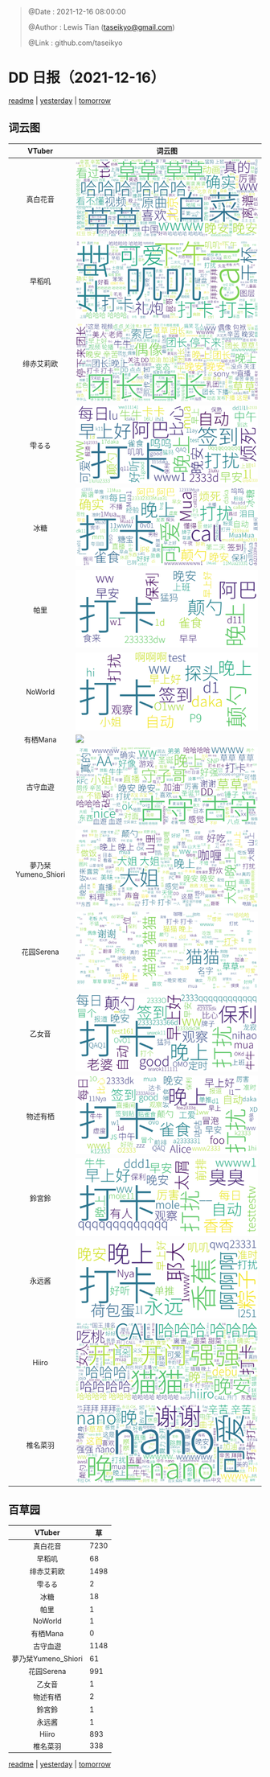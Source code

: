 > @Date    : 2021-12-16 08:00:00
>
> @Author  : Lewis Tian (taseikyo@gmail.com)
>
> @Link    : github.com/taseikyo

# DD 日报（2021-12-16）

[readme](../README.md) | [yesterday](2021-12-15.md) | [tomorrow](2021-12-17.md)

## 词云图

|VTuber|词云图|
|:-:|-|
|真白花音|![](../../images/daily/21402309_2021-12-16_purge_wordcloud.png)|
|早稻叽|![](../../images/daily/41682_2021-12-16_purge_wordcloud.png)|
|绯赤艾莉欧|![](../../images/daily/21396545_2021-12-16_purge_wordcloud.png)|
|雫るる|![](../../images/daily/21013446_2021-12-16_purge_wordcloud.png)|
|冰糖|![](../../images/daily/876396_2021-12-16_purge_wordcloud.png)|
|帕里|![](../../images/daily/4895312_2021-12-16_purge_wordcloud.png)|
|NoWorld|![](../../images/daily/21448649_2021-12-16_purge_wordcloud.png)|
|有栖Mana|![](../../images/daily/6542258_2021-12-16_purge_wordcloud.png)|
|古守血遊|![](../../images/daily/8725120_2021-12-16_purge_wordcloud.png)|
|夢乃栞Yumeno_Shiori|![](../../images/daily/14052636_2021-12-16_purge_wordcloud.png)|
|花园Serena|![](../../images/daily/14327465_2021-12-16_purge_wordcloud.png)|
|乙女音|![](../../images/daily/21320551_2021-12-16_purge_wordcloud.png)|
|物述有栖|![](../../images/daily/21449083_2021-12-16_purge_wordcloud.png)|
|鈴宮鈴|![](../../images/daily/21685677_2021-12-16_purge_wordcloud.png)|
|永远酱|![](../../images/daily/21701071_2021-12-16_purge_wordcloud.png)|
|Hiiro|![](../../images/daily/21919321_2021-12-16_purge_wordcloud.png)|
|椎名菜羽|![](../../images/daily/22347054_2021-12-16_purge_wordcloud.png)|

## 百草园

|VTuber|草|
|:-:|-|
|真白花音|7230|
|早稻叽|68|
|绯赤艾莉欧|1498|
|雫るる|2|
|冰糖|18|
|帕里|1|
|NoWorld|1|
|有栖Mana|0|
|古守血遊|1148|
|夢乃栞Yumeno_Shiori|61|
|花园Serena|991|
|乙女音|1|
|物述有栖|2|
|鈴宮鈴|1|
|永远酱|1|
|Hiiro|893|
|椎名菜羽|338|

[readme](../README.md) | [yesterday](2021-12-15.md) | [tomorrow](2021-12-17.md)

